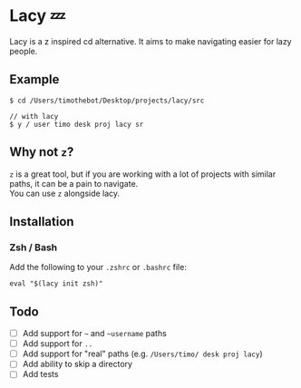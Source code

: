 # Lacy 💤

Lacy is a z inspired cd alternative. It aims to make navigating easier for lazy people.

## Example

```shell
$ cd /Users/timothebot/Desktop/projects/lacy/src

// with lacy
$ y / user timo desk proj lacy sr
```

## Why not `z`?

`z` is a great tool, but if you are working with a lot of projects with similar paths, it can be a pain to navigate.  
You can use `z` alongside lacy.

## Installation

### Zsh / Bash

Add the following to your `.zshrc` or `.bashrc` file:

```shell
eval "$(lacy init zsh)"
```

## Todo

- [ ] Add support for `~` and `~username` paths
- [ ] Add support for `..`
- [ ] Add support for "real" paths (e.g. `/Users/timo/ desk proj lacy`)
- [ ] Add ability to skip a directory
- [ ] Add tests
